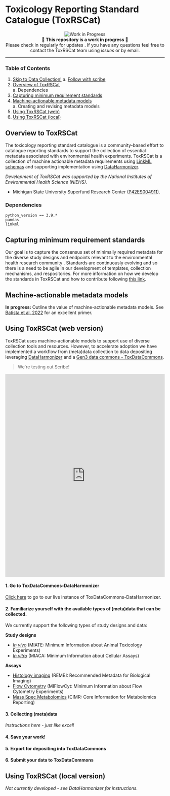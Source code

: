 # Toxicology Reporting Standard Catalogue (ToxRSCat)

<p align="center">  <img src="https://img.shields.io/badge/status-work%20in%20progress-yellow" alt="Work in Progress">  <br>  <strong>🚧 This repository is a work in progress 🚧</strong>  <br> Please check in regularly for updates .  If you have any questions feel free to contact the ToxRSCat team using <i>issues</i> or by email.</p>

----
### Table of Contents
1. [Skip to Data Collection!](#skip-to-the-real-thing)
	a. [Follow with scribe](google.com) 
2. [Overview of ToxRSCat](#overview)<br>
	a. Dependencies<br>
3. [Capturing minimum requirement standards](#updateRS)<br>
4. [Machine-actionable metadata models](#ma)<br>
	a. Creating and revising metadata models <br>
5. [Using ToxRSCat (web)](#skip-to-the-real-thing)<br>
6. [Using ToxRSCat (local)](#local-dh)

 <a id="overview"></a>
## Overview to ToxRSCat
The toxicology reporting standard catalogue is a community-based effort to catalogue reporting standards to support the collection of essential metadata associated with environmental health experiments. ToxRSCat is a collection of machine actionable metadata requirements using [LinkML schemas](https://linkml.io/) and supporting implementation using [DataHarmonizer](http://3.90.137.203:8080/).

_Development of ToxRSCat was supported by the National Institutes of Environmental Health Science (NIEHS)._
- Michigan State University Superfund Research Center ([P42ES004911](iit.msu.edu)).
### Dependencies
```
python_version == 3.9.*
pandas
linkml
```

<a id="updateRS"></a>
## Capturing minimum requirement standards
Our goal is to capture the consensus set of minimally required metadata for the diverse study designs and endpoints relevant to the environmental health research community <!-- ([see our commentary in EHP](google.com))-->. Standards are continuously evolving and so there is a need to be agile in our development of templates, collection mechanisms, and respositories. For more information on how we develop the standards in ToxRSCat and how to contribute following [this link](https://github.com/naultran/ToxRSCat/tree/main/templates#readme). 

<a id="ma"></a>
## Machine-actionable metadata models
__In progress:__ Outline the value of machine-actionable metadata models. See [Batista et al. 2022](https://pubmed.ncbi.nlm.nih.gov/36180441/) for an excellent primer. 

<a id="#skip-to-the-real-thing"></a>
## Using ToxRSCat (web version)
ToxRSCat uses machine-actionable models to support use of diverse collection tools and resources. However, to accelerate adoption we have implemented a workflow from (meta)data collection to data depositing leveraging [DataHarmonizer](http://3.90.137.203:8080/) and a [Gen3 data commons - ToxDataCommons](fairtox.com).

> We're testing out Scribe! 
<iframe src="https://scribehow.com/embed/Intro_to_ToxRSCat-DataHarmonizer__YD2kEHXKQJajwexAoSMCdw" width="100%" height="640" allowfullscreen frameborder="0"></iframe>

#### 1.  Go to ToxDataCommons-DataHarmonizer
[Click here](http://3.90.137.203:8080/) to go to our live instance of ToxDataCommons-DataHarmonizer.

#### 2. Familiarize yourself with the available types of (meta)data that can be collected.
We currently support the following  types of study designs and data:

__Study designs__

- [_In vivo_](https://github.com/naultran/ToxRSCat/tree/main/templates/miate#readme) (MIATE: Minimum Information about Animal Toxicology Experiments)
- [_In vitro_](https://github.com/naultran/ToxRSCat/tree/main/templates/miaca#readme) (MIACA: Minimum Information about Cellular Assays)

__Assays__ 

- [Histology imaging](https://github.com/naultran/ToxRSCat/tree/main/templates/REMBI#readme) (REMBI: Recommended Metadata for Biological Imaging)
- [Flow Cytometry](https://github.com/naultran/ToxRSCat/tree/main/templates/miflowcyt#readme) (MIFlowCyt: Minimum Information about Flow Cytometry Experiments)
- [Mass Spec Metabolomics](https://github.com/naultran/ToxRSCat/tree/main/templates/ms_metabolomics#readme) (CIMR: Core Information for Metabolomics Reporting) 

#### 3. Collecting (meta)data
_Instructions here - just like excel!_

#### 4. Save your work!

#### 5. Export for depositing into ToxDataCommons

#### 6. Submit your data to ToxDataCommons

<a id="#local-dh"></a>
## Using ToxRSCat (local version)
_Not currently developed - see DataHarmonizer for instructions._